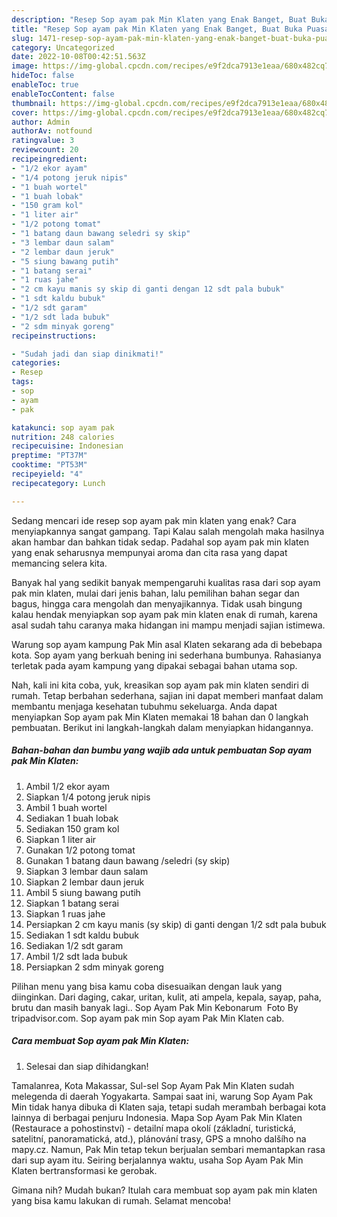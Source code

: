 ```yaml
---
description: "Resep Sop ayam pak Min Klaten yang Enak Banget, Buat Buka Puasa Bikin Ngiler"
title: "Resep Sop ayam pak Min Klaten yang Enak Banget, Buat Buka Puasa Bikin Ngiler"
slug: 1471-resep-sop-ayam-pak-min-klaten-yang-enak-banget-buat-buka-puasa-bikin-ngiler
category: Uncategorized
date: 2022-10-08T00:42:51.563Z
image: https://img-global.cpcdn.com/recipes/e9f2dca7913e1eaa/680x482cq70/sop-ayam-pak-min-klaten-foto-resep-utama.jpg
hideToc: false
enableToc: true
enableTocContent: false
thumbnail: https://img-global.cpcdn.com/recipes/e9f2dca7913e1eaa/680x482cq70/sop-ayam-pak-min-klaten-foto-resep-utama.jpg
cover: https://img-global.cpcdn.com/recipes/e9f2dca7913e1eaa/680x482cq70/sop-ayam-pak-min-klaten-foto-resep-utama.jpg
author: Admin
authorAv: notfound
ratingvalue: 3
reviewcount: 20
recipeingredient:
- "1/2 ekor ayam"
- "1/4 potong jeruk nipis"
- "1 buah wortel"
- "1 buah lobak"
- "150 gram kol"
- "1 liter air"
- "1/2 potong tomat"
- "1 batang daun bawang seledri sy skip"
- "3 lembar daun salam"
- "2 lembar daun jeruk"
- "5 siung bawang putih"
- "1 batang serai"
- "1 ruas jahe"
- "2 cm kayu manis sy skip di ganti dengan 12 sdt pala bubuk"
- "1 sdt kaldu bubuk"
- "1/2 sdt garam"
- "1/2 sdt lada bubuk"
- "2 sdm minyak goreng"
recipeinstructions:

- "Sudah jadi dan siap dinikmati!"
categories:
- Resep
tags:
- sop
- ayam
- pak

katakunci: sop ayam pak 
nutrition: 248 calories
recipecuisine: Indonesian
preptime: "PT37M"
cooktime: "PT53M"
recipeyield: "4"
recipecategory: Lunch

---
```



Sedang mencari ide resep sop ayam pak min klaten yang enak? Cara menyiapkannya sangat gampang. Tapi Kalau salah mengolah maka hasilnya akan hambar dan bahkan tidak sedap. Padahal sop ayam pak min klaten yang enak seharusnya mempunyai aroma dan cita rasa yang dapat memancing selera kita.


Banyak hal yang sedikit banyak mempengaruhi kualitas rasa dari sop ayam pak min klaten, mulai dari jenis bahan, lalu pemilihan bahan segar dan bagus, hingga cara mengolah dan menyajikannya. Tidak usah bingung kalau hendak menyiapkan sop ayam pak min klaten enak di rumah, karena asal sudah tahu caranya maka hidangan ini mampu menjadi sajian istimewa.

Warung sop ayam kampung Pak Min asal Klaten sekarang ada di bebebapa kota. Sop ayam yang berkuah bening ini sederhana bumbunya. Rahasianya terletak pada ayam kampung yang dipakai sebagai bahan utama sop.


Nah, kali ini kita coba, yuk, kreasikan sop ayam pak min klaten sendiri di rumah. Tetap berbahan sederhana, sajian ini dapat memberi manfaat dalam membantu menjaga kesehatan tubuhmu sekeluarga. Anda dapat menyiapkan Sop ayam pak Min Klaten memakai 18 bahan dan 0 langkah pembuatan. Berikut ini langkah-langkah dalam menyiapkan hidangannya.

<!--inarticleads1-->

##### Bahan-bahan dan bumbu yang wajib ada untuk pembuatan Sop ayam pak Min Klaten:

1. Ambil 1/2 ekor ayam
1. Siapkan 1/4 potong jeruk nipis
1. Ambil 1 buah wortel
1. Sediakan 1 buah lobak
1. Sediakan 150 gram kol
1. Siapkan 1 liter air
1. Gunakan 1/2 potong tomat
1. Gunakan 1 batang daun bawang /seledri (sy skip)
1. Siapkan 3 lembar daun salam
1. Siapkan 2 lembar daun jeruk
1. Ambil 5 siung bawang putih
1. Siapkan 1 batang serai
1. Siapkan 1 ruas jahe
1. Persiapkan 2 cm kayu manis (sy skip) di ganti dengan 1/2 sdt pala bubuk
1. Sediakan 1 sdt kaldu bubuk
1. Sediakan 1/2 sdt garam
1. Ambil 1/2 sdt lada bubuk
1. Persiapkan 2 sdm minyak goreng


Pilihan menu yang bisa kamu coba disesuaikan dengan lauk yang diinginkan. Dari daging, cakar, uritan, kulit, ati ampela, kepala, sayap, paha, brutu dan masih banyak lagi.. Sop Ayam Pak Min Kebonarum ️ Foto By tripadvisor.com. Sop ayam pak min Sop ayam Pak Min Klaten cab. 

<!--inarticleads2-->

##### Cara membuat Sop ayam pak Min Klaten:


1. Selesai dan siap dihidangkan!

Tamalanrea, Kota Makassar, Sul-sel Sop Ayam Pak Min Klaten sudah melegenda di daerah Yogyakarta. Sampai saat ini, warung Sop Ayam Pak Min tidak hanya dibuka di Klaten saja, tetapi sudah merambah berbagai kota lainnya di berbagai penjuru Indonesia. Mapa Sop Ayam Pak Min Klaten (Restaurace a pohostinství) - detailní mapa okolí (základní, turistická, satelitní, panoramatická, atd.), plánování trasy, GPS a mnoho dalšího na mapy.cz. Namun, Pak Min tetap tekun berjualan sembari memantapkan rasa dari sup ayam itu. Seiring berjalannya waktu, usaha Sop Ayam Pak Min Klaten bertransformasi ke gerobak. 

Gimana nih? Mudah bukan? Itulah cara membuat sop ayam pak min klaten yang bisa kamu lakukan di rumah. Selamat mencoba!
